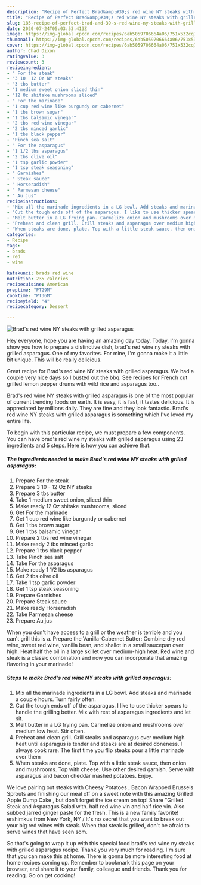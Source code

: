 ```yaml
---
description: "Recipe of Perfect Brad&amp;#39;s red wine NY steaks with grilled asparagus"
title: "Recipe of Perfect Brad&amp;#39;s red wine NY steaks with grilled asparagus"
slug: 185-recipe-of-perfect-brad-and-39-s-red-wine-ny-steaks-with-grilled-asparagus
date: 2020-07-24T05:03:53.413Z
image: https://img-global.cpcdn.com/recipes/6ab5059706664a06/751x532cq70/brads-red-wine-ny-steaks-with-grilled-asparagus-recipe-main-photo.jpg
thumbnail: https://img-global.cpcdn.com/recipes/6ab5059706664a06/751x532cq70/brads-red-wine-ny-steaks-with-grilled-asparagus-recipe-main-photo.jpg
cover: https://img-global.cpcdn.com/recipes/6ab5059706664a06/751x532cq70/brads-red-wine-ny-steaks-with-grilled-asparagus-recipe-main-photo.jpg
author: Chad Dixon
ratingvalue: 3
reviewcount: 3
recipeingredient:
- " For the steak"
- "3 10  12 Oz NY steaks"
- "3 tbs butter"
- "1 medium sweet onion sliced thin"
- "12 Oz shitake mushrooms sliced"
- " For the marinade"
- "1 cup red wine like burgundy or cabernet"
- "1 tbs brown sugar"
- "1 tbs balsamic vinegar"
- "2 tbs red wine vinegar"
- "2 tbs minced garlic"
- "1 tbs black pepper"
- "Pinch sea salt"
- " For the asparagus"
- "1 1/2 lbs asparagus"
- "2 tbs olive oil"
- "1 tsp garlic powder"
- "1 tsp steak seasoning"
- " Garnishes"
- " Steak sauce"
- " Horseradish"
- " Parmesan cheese"
- " Au jus"
recipeinstructions:
- "Mix all the marinade ingredients in a LG bowl. Add steaks and marinade a couple hours. Turn fairly often."
- "Cut the tough ends off of the asparagus. I like to use thicker spears to handle the grilling better. Mix with rest of asparagus ingredients and let sit."
- "Melt butter in a LG frying pan. Carmelize onion and mushrooms over medium low heat. Stir often."
- "Preheat and clean grill. Grill steaks and asparagus over medium high heat until asparagus is tender and steaks are at desired doneness. I always cook rare. The first time you flip steaks pour a little marinade over them"
- "When steaks are done, plate. Top with a little steak sauce, then onion and mushrooms. Top with cheese. Use other desired garnish. Serve with asparagus and bacon cheddar mashed potatoes. Enjoy."
categories:
- Recipe
tags:
- brads
- red
- wine

katakunci: brads red wine 
nutrition: 235 calories
recipecuisine: American
preptime: "PT29M"
cooktime: "PT36M"
recipeyield: "4"
recipecategory: Dessert

---
```



![Brad&#39;s red wine NY steaks with grilled asparagus](https://img-global.cpcdn.com/recipes/6ab5059706664a06/751x532cq70/brads-red-wine-ny-steaks-with-grilled-asparagus-recipe-main-photo.jpg)

Hey everyone, hope you are having an amazing day today. Today, I'm gonna show you how to prepare a distinctive dish, brad&#39;s red wine ny steaks with grilled asparagus. One of my favorites. For mine, I'm gonna make it a little bit unique. This will be really delicious.

Great recipe for Brad&#39;s red wine NY steaks with grilled asparagus. We had a couple very nice days so I busted out the bbq. See recipes for French cut grilled lemon pepper drums with wild rice and asparagus too..

Brad&#39;s red wine NY steaks with grilled asparagus is one of the most popular of current trending foods on earth. It is easy, it is fast, it tastes delicious. It is appreciated by millions daily. They are fine and they look fantastic. Brad&#39;s red wine NY steaks with grilled asparagus is something which I've loved my entire life.


To begin with this particular recipe, we must prepare a few components. You can have brad&#39;s red wine ny steaks with grilled asparagus using 23 ingredients and 5 steps. Here is how you can achieve that.

<!--inarticleads1-->

##### The ingredients needed to make Brad&#39;s red wine NY steaks with grilled asparagus:

1. Prepare  For the steak
1. Prepare 3 10 - 12 Oz NY steaks
1. Prepare 3 tbs butter
1. Take 1 medium sweet onion, sliced thin
1. Make ready 12 Oz shitake mushrooms, sliced
1. Get  For the marinade
1. Get 1 cup red wine like burgundy or cabernet
1. Get 1 tbs brown sugar
1. Get 1 tbs balsamic vinegar
1. Prepare 2 tbs red wine vinegar
1. Make ready 2 tbs minced garlic
1. Prepare 1 tbs black pepper
1. Take Pinch sea salt
1. Take  For the asparagus
1. Make ready 1 1/2 lbs asparagus
1. Get 2 tbs olive oil
1. Take 1 tsp garlic powder
1. Get 1 tsp steak seasoning
1. Prepare  Garnishes
1. Prepare  Steak sauce
1. Make ready  Horseradish
1. Take  Parmesan cheese
1. Prepare  Au jus


When you don&#39;t have access to a grill or the weather is terrible and you can&#39;t grill this is a. Prepare the Vanilla-Cabernet Butter: Combine dry red wine, sweet red wine, vanilla bean, and shallot in a small saucepan over high. Heat half the oil in a large skillet over medium-high heat. Red wine and steak is a classic combination and now you can incorporate that amazing flavoring in your marinade! 

<!--inarticleads2-->

##### Steps to make Brad&#39;s red wine NY steaks with grilled asparagus:

1. Mix all the marinade ingredients in a LG bowl. Add steaks and marinade a couple hours. Turn fairly often.
1. Cut the tough ends off of the asparagus. I like to use thicker spears to handle the grilling better. Mix with rest of asparagus ingredients and let sit.
1. Melt butter in a LG frying pan. Carmelize onion and mushrooms over medium low heat. Stir often.
1. Preheat and clean grill. Grill steaks and asparagus over medium high heat until asparagus is tender and steaks are at desired doneness. I always cook rare. The first time you flip steaks pour a little marinade over them
1. When steaks are done, plate. Top with a little steak sauce, then onion and mushrooms. Top with cheese. Use other desired garnish. Serve with asparagus and bacon cheddar mashed potatoes. Enjoy.


We love pairing out steaks with Cheesy Potatoes , Bacon Wrapped Brussels Sprouts and finishing our meal off on a sweet note with this amazing Grilled Apple Dump Cake , but don&#39;t forget the ice cream on top! Share &#34;Grilled Steak and Asparagus Salad with. half red wine vin and half rice vin. Also subbed jarred ginger paste for the fresh. This is a new family favorite! ershimkus from New York, NY / It&#39;s no secret that you want to break out your big red wines with steak. When that steak is grilled, don&#39;t be afraid to serve wines that have seen som. 

So that's going to wrap it up with this special food brad&#39;s red wine ny steaks with grilled asparagus recipe. Thank you very much for reading. I'm sure that you can make this at home. There is gonna be more interesting food at home recipes coming up. Remember to bookmark this page on your browser, and share it to your family, colleague and friends. Thank you for reading. Go on get cooking!

